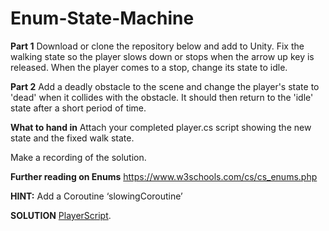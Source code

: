 # Enum-State-Machine
 
**Part 1** 
Download or clone the repository below and add to Unity. Fix the walking state so the player slows down or stops when the arrow up key is released.
When the player comes to a stop, change its state to idle.  

**Part 2** 
Add a deadly obstacle to the scene and change the player's state to 'dead' when it collides with the obstacle. It should then return to the 'idle' state after a short period of time.


**What to hand in** 
Attach your completed player.cs script showing the new state and the fixed walk state.

Make a recording of the solution.

**Further reading on Enums** 
https://www.w3schools.com/cs/cs_enums.php

**HINT:** Add a Coroutine ‘slowingCoroutine’


**SOLUTION**
[PlayerScript](https://drive.google.com/drive/folders/19ccaOTBbeQArx2H-cL325cXDAG7BwINH?usp=sharing "Solution").



